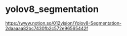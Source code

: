 # yolov8_segmentation

https://www.notion.so/012vision/Yolov8-Segmentation-2daaaaa82bc7430fb2c572e96565442f
